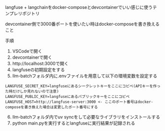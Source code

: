 langfuse + langchainをdocker-composeとdevcontainerでいい感じに使うテンプレリポジトリ

devcontainer側で3000番ポートを使いたい時はdocker-composeを書き換えること

手順
1. VSCodeで開く
2. devcontainerで開く
3. http://localhost:3000で開く
4. langfuseの初期設定をする
5. llm-batchフォルダ内に.envファイルを用意して以下の環境変数を設定する
```
LANGFUSE_SECRET_KEY=langfuseにあるシークレットキーをここにコピペ(APIキーを作った時だけしか見れないので注意)
LANGFUSE_PUBLIC_KEY=langfuseにあるパブリックキーをここにコピペ
LANGFUSE_HOST=http://langfuse-server:3000 <- ここのポート番号はdocker-composeを書き換えた場合は変更したポート番号にする
```
6. llm-batchフォルダ内でuv syncをして必要なライブラリをインストールする
7. python main.pyを実行するとlangfuseに実行結果が記録される
